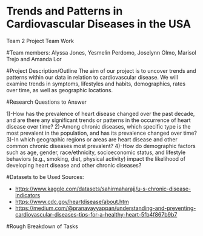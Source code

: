 # Trends and Patterns in Cardiovascular Diseases in the USA
Team 2 Project Team Work

#Team members: 
Alyssa Jones, Yesmelin Perdomo, Joselynn Olmo, Marisol Trejo and Amanda Lor

#Project Description/Outline
The aim of our project is to uncover trends and patterns within our data in relation to cardiovascular disease. We will examine trends in symptoms, lifestyles and habits, demographics, rates over time, as well as geographic locations.

#Research Questions to Answer

1)-How has the prevalence of heart disease changed over the past decade, and are there any significant trends or patterns in the occurrence of heart disease over time?
2)-Among chronic diseases, which specific type is the most prevalent in the population, and has its prevalence changed over time?
3)-In which geographic regions or areas are heart disease and other common chronic diseases most prevalent?
4)-How do demographic factors such as age, gender, race/ethnicity, socioeconomic status, and lifestyle behaviors (e.g., smoking, diet, physical activity) impact the likelihood of developing heart disease and other chronic diseases?

#Datasets to be Used
Sources: 
- https://www.kaggle.com/datasets/sahirmaharajj/u-s-chronic-disease-indicators
- https://www.cdc.gov/heartdisease/about.htm
- https://medium.com/@pranavayyappan/understanding-and-preventing-cardiovascular-diseases-tips-for-a-healthy-heart-5fb4f867b9b7

#Rough Breakdown of Tasks
